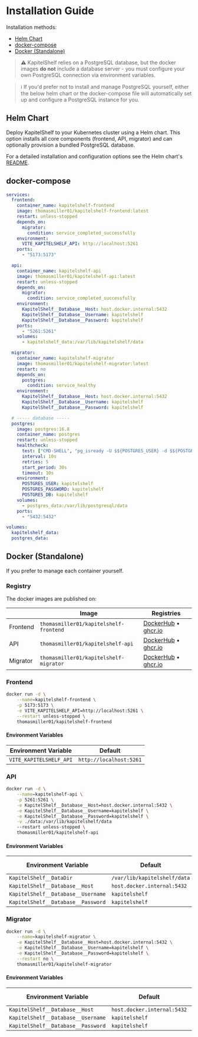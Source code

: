 # Installation Guide

Installation methods:

- [Helm Chart](#helm-chart)
- [docker-compose](#docker-compose)
- [Docker (Standalone)](#docker-standalone)

> ⚠️ KapitelShelf relies on a PostgreSQL database, but the docker images **do not** include a database server - you must configure your own PostgreSQL connection via environment variables.

> ℹ️ If you'd prefer not to install and manage PostgreSQL yourself, either the below helm chart or the docker-compose file will automatically set up and configure a PostgreSQL instance for you.

## Helm Chart

Deploy KapitelShelf to your Kubernetes cluster using a Helm chart. This option installs all core components (frontend, API, migrator) and can optionally provision a bundled PostgreSQL database.

For a detailed installation and configuration options see the Helm chart's [README](../helm/kapitelshelf/README.md).

## docker-compose

```yaml
services:
  frontend:
    container_name: kapitelshelf-frontend
    image: thomasmiller01/kapitelshelf-frontend:latest
    restart: unless-stopped
    depends_on:
      migrator:
        condition: service_completed_successfully
    environment:
      VITE_KAPITELSHELF_API: http://localhost:5261
    ports:
      - "5173:5173"

  api:
    container_name: kapitelshelf-api
    image: thomasmiller01/kapitelshelf-api:latest
    restart: unless-stopped
    depends_on:
      migrator:
        condition: service_completed_successfully
    environment:
      KapitelShelf__Database__Host: host.docker.internal:5432
      KapitelShelf__Database__Username: kapitelshelf
      KapitelShelf__Database__Password: kapitelshelf
    ports:
      - "5261:5261"
    volumes:
      - kapitelshelf_data:/var/lib/kapitelshelf/data

  migrator:
    container_name: kapitelshelf-migrator
    image: thomasmiller01/kapitelshelf-migrator:latest
    restart: no
    depends_on:
      postgres:
        condition: service_healthy
    environment:
      KapitelShelf__Database__Host: host.docker.internal:5432
      KapitelShelf__Database__Username: kapitelshelf
      KapitelShelf__Database__Password: kapitelshelf

  # ----- database -----
  postgres:
    image: postgres:16.8
    container_name: postgres
    restart: unless-stopped
    healthcheck:
      test: ["CMD-SHELL", "pg_isready -U $${POSTGRES_USER} -d $${POSTGRES_DB}"]
      interval: 10s
      retries: 5
      start_period: 30s
      timeout: 10s
    environment:
      POSTGRES_USER: kapitelshelf
      POSTGRES_PASSWORD: kapitelshelf
      POSTGRES_DB: kapitelshelf
    volumes:
      - postgres_data:/var/lib/postgresql/data
    ports:
      - "5432:5432"

volumes:
  kapitelshelf_data:
  postgres_data:
```

## Docker (Standalone)

If you prefer to manage each container yourself.

### Registry

The docker images are published on:

|          | Image                                  | Registries                                                                                                                                                                  |
| -------- | -------------------------------------- | --------------------------------------------------------------------------------------------------------------------------------------------------------------------------- |
| Frontend | `thomasmiller01/kapitelshelf-frontend` | [DockerHub](https://hub.docker.com/r/thomasmiller01/kapitelshelf-frontend) • [ghcr.io](https://github.com/thomasmiller01/KapitelShelf/pkgs/container/kapitelshelf-frontend) |
| API      | `thomasmiller01/kapitelshelf-api`      | [DockerHub](https://hub.docker.com/r/thomasmiller01/kapitelshelf-api) • [ghcr.io](https://github.com/thomasmiller01/KapitelShelf/pkgs/container/kapitelshelf-api)           |
| Migrator | `thomasmiller01/kapitelshelf-migrator` | [DockerHub](https://hub.docker.com/r/thomasmiller01/kapitelshelf-migrator) • [ghcr.io](https://github.com/thomasmiller01/KapitelShelf/pkgs/container/kapitelshelf-migrator) |

### Frontend

```bash
docker run -d \
    --name=kapitelshelf-frontend \
    -p 5173:5173 \
    -e VITE_KAPITELSHELF_API=http://localhost:5261 \
    --restart unless-stopped \
    thomasmiller01/kapitelshelf-frontend
```

#### Environment Variables

| Environment Variable    | Default                 |
| ----------------------- | ----------------------- |
| `VITE_KAPITELSHELF_API` | `http://localhost:5261` |

### API

```bash
docker run -d \
    --name=kapitelshelf-api \
    -p 5261:5261 \
    -e KapitelShelf__Database__Host=host.docker.internal:5432 \
    -e KapitelShelf__Database__Username=kapitelshelf \
    -e KapitelShelf__Database__Password=kapitelshelf \
    -v ./data:/var/lib/kapitelshelf/data
    --restart unless-stopped \
    thomasmiller01/kapitelshelf-api
```

#### Environment Variables

| Environment Variable               | Default                      | Settings Path (appsettings.json) |
| ---------------------------------- | ---------------------------- | -------------------------------- |
| `KapitelShelf__DataDir`            | `/var/lib/kapitelshelf/data` | `KapitelShelf.DataDir`           |
| `KapitelShelf__Database__Host`     | `host.docker.internal:5432`  | `KapitelShelf.Database.Host`     |
| `KapitelShelf__Database__Username` | `kapitelshelf`               | `KapitelShelf.Database.Username` |
| `KapitelShelf__Database__Password` | `kapitelshelf`               | `KapitelShelf.Database.Password` |

### Migrator

```bash
docker run -d \
    --name=kapitelshelf-migrator \
    -e KapitelShelf__Database__Host=host.docker.internal:5432 \
    -e KapitelShelf__Database__Username=kapitelshelf \
    -e KapitelShelf__Database__Password=kapitelshelf \
    --restart no \
    thomasmiller01/kapitelshelf-migrator
```

#### Environment Variables

| Environment Variable               | Default                     | Settings Path (appsettings.json) |
| ---------------------------------- | --------------------------- | -------------------------------- |
| `KapitelShelf__Database__Host`     | `host.docker.internal:5432` | `KapitelShelf.Database.Host`     |
| `KapitelShelf__Database__Username` | `kapitelshelf`              | `KapitelShelf.Database.Username` |
| `KapitelShelf__Database__Password` | `kapitelshelf`              | `KapitelShelf.Database.Password` |
